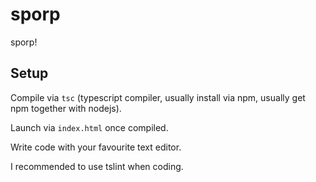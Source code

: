 # sporp

sporp!

## Setup

Compile via `tsc` (typescript compiler, usually install via npm, usually get npm together with nodejs).

Launch via `index.html` once compiled.

Write code with your favourite text editor.

I recommended to use tslint when coding.
